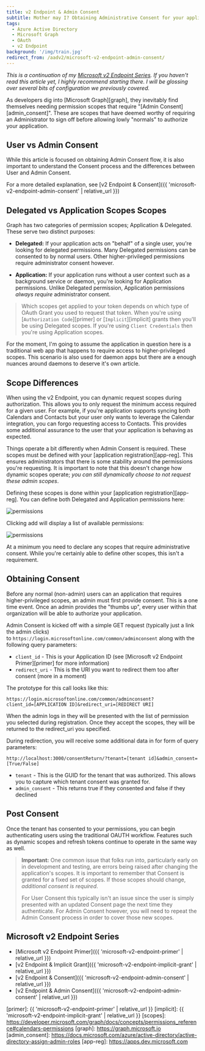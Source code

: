 ```yaml
---
title: v2 Endpoint & Admin Consent
subtitle: Mother may I? Obtaining Administrative Consent for your application
tags:
  - Azure Active Directory
  - Microsoft Graph
  - OAuth
  - v2 Endpoint
background: '/img/train.jpg'
redirect_from: /aadv2/microsoft-v2-endpoint-admin-consent/
---
```


_This is a continuation of my [Microsoft v2 Endpoint Series](#microsoft-v2-endpoint-series). If you haven't read this article yet, I highly recommend starting there. I will be glossing over several bits of configuration we previously covered._

As developers dig into [Microsoft Graph][graph], they inevitably find themselves needing permission scopes that require "[Admin Consent][admin_consent]". These are scopes that have deemed worthy of requiring an Administrator to sign off before allowing lowly "normals" to authorize your application.

## User vs Admin Consent

While this article is focused on obtaining Admin Consent flow, it is also important to understand the Consent process and the differences between User and Admin Consent.

For a more detailed explanation, see [v2 Endpoint & Consent]({{ 'microsoft-v2-endpoint-admin-consent' | relative_url }})

## Delegated vs Application Scopes Scopes

Graph has two categories of permission scopes; Application & Delegated. These serve two distinct purposes:

* **Delegated:** If your application acts on "behalf" of a single user, you're looking for delegated permissions. Many Delegated permissions can be consented to by normal users. Other higher-privileged permissions require administrator consent however.

* **Application:** If your application runs without a user context such as a background service or daemon, you're looking for Application permissions. Unlike Delegated permission, Application permissions _always require_ administrator consent.

> Which scopes get applied to your token depends on which type of OAuth Grant you used to request that token. When you're using [`Authorization Code`][primer] or [`Implicit`][implicit] grants then you'll be using Delegated scopes. If you're using `Client Credentials` then you're using Application scopes.

For the moment, I'm going to assume the application in question here is a traditional web app that happens to require access to higher-privileged scopes. This scenario is also used for daemon apps but there are a enough nuances around daemons to deserve it's own article.

## Scope Differences

When using the v2 Endpoint, you can dynamic request scopes during authorization. This allows you to only request the minimum access required for a given user. For example, if you're application supports syncing both Calendars and Contacts but your user only wants to leverage the Calendar integration, you can forgo requesting access to Contacts. This provides some additional assurance to the user that your application is behaving as expected.

Things operate a bit differently when Admin Consent is required. These scopes must be defined with your [application registration][app-reg]. This ensures administrators that there is some stability around the permissions you're requesting. It is important to note that this doesn't change how dynamic scopes operate; _you can still dynamically choose to not request these admin scopes_.

Defining these scopes is done within your [application registration][app-reg]. You can define both Delegated and Application permissions here:

![permissions](/assets/images/app-reg-graph-permissions.png)

Clicking add will display a list of available permissions:

![permissions](/assets/images/app-reg-graph-permissions-dialog.png)

At a minimum you need to declare any scopes that require administrative consent. While you're certainly able to define other scopes, this isn't a requirement.

## Obtaining Consent

Before any normal (non-admin) users can an application that requires higher-privileged scopes, an admin must first provide consent. This is a one time event. Once an admin provides the "thumbs up", every user within that organization will be able to authorize your application.

Admin Consent is kicked off with a simple GET request (typically just a link the admin clicks) to `https://login.microsoftonline.com/common/adminconsent` along with the following query parameters:

* `client_id` - This is your Application ID (see [Microsoft v2 Endpoint Primer][primer] for more information)
* `redirect_uri` - This is the URI you want to redirect them too after consent (more in a moment)

The prototype for this call looks like this:

```none
https://login.microsoftonline.com/common/adminconsent?
client_id=[APPLICATION ID]&redirect_uri=[REDIRECT URI]
```

When the admin logs in they will be presented with the list of permission you selected during registration. Once they accept the scopes, they will be returned to the redirect_uri you specified.

During redirection, you will receive some additional data in for form of query parameters:

```none
http://localhost:3000/consentReturn/?tenant=[tenant id]&admin_consent=[True/False]
```

* `tenant` - This is the GUID for the tenant that was authorized. This allows you to capture which tenant consent was granted for.
* `admin_consent` - This returns true if they consented and false if they declined

## Post Consent

Once the tenant has consented to your permissions, you can begin authenticating users using the traditional OAUTH workflow. Features such as dynamic scopes and refresh tokens continue to operate in the same way as well.

> **Important:**
> One common issue that folks run into, particularly early on in development and testing, are errors being raised after changing the application's scopes. It is important to remember that Consent is granted for a fixed set of scopes. If those scopes should change, _additional consent is required_.
>
> For User Consent this typically isn't an issue since the user is simply presented with an updated Consent page the next time they authenticate. For Admin Consent however, you will need to repeat the Admin Consent process in order to cover those new scopes.

## Microsoft v2 Endpoint Series

* [Microsoft v2 Endpoint Primer]({{ 'microsoft-v2-endpoint-primer' | relative_url }})
* [v2 Endpoint & Implicit Grant]({{ 'microsoft-v2-endpoint-implicit-grant' | relative_url }})
* [v2 Endpoint & Consent]({{ 'microsoft-v2-endpoint-admin-consent' | relative_url }})
* [v2 Endpoint & Admin Consent]({{ 'microsoft-v2-endpoint-admin-consent' | relative_url }})

[primer]: {{ 'microsoft-v2-endpoint-primer' | relative_url }}
[implicit]: {{ 'microsoft-v2-endpoint-implicit-grant' | relative_url }}
[scopes]: https://developer.microsoft.com/graph/docs/concepts/permissions_reference#calendars-permissions
[graph]: https://graph.microsoft.io
[admin_consent]: https://docs.microsoft.com/azure/active-directory/active-directory-assign-admin-roles
[app-reg]: https://apps.dev.microsoft.com
